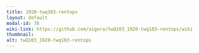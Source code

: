 ```yaml
---
title: 1920-twq103-rentops
layout: default
modal-id: 78
wiki-link: https://github.com/aigora/twQ103_1920-twq103-rentops/wiki
thumbnail: 
alt: twQ103_1920-twq103-rentops
---
```

